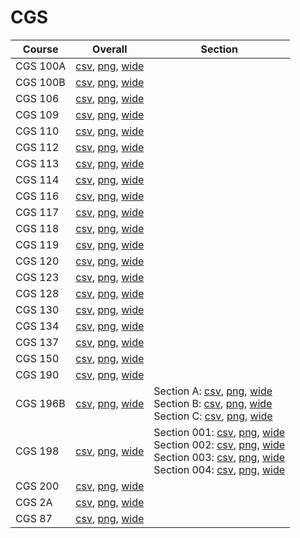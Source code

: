 # CGS

| Course | Overall | Section |
| ------ | ------- | ------- |
| CGS 100A | [csv](https://github.com/UCSD-Historical-Enrollment-Data/2024Fall/blob/main/overall/CGS%20100A.csv), [png](https://raw.githubusercontent.com/UCSD-Historical-Enrollment-Data/2024Fall/main/plot_overall/CGS%20100A.png), [wide](https://raw.githubusercontent.com/UCSD-Historical-Enrollment-Data/2024Fall/main/plot_overall_wide/CGS%20100A.png) |  |
| CGS 100B | [csv](https://github.com/UCSD-Historical-Enrollment-Data/2024Fall/blob/main/overall/CGS%20100B.csv), [png](https://raw.githubusercontent.com/UCSD-Historical-Enrollment-Data/2024Fall/main/plot_overall/CGS%20100B.png), [wide](https://raw.githubusercontent.com/UCSD-Historical-Enrollment-Data/2024Fall/main/plot_overall_wide/CGS%20100B.png) |  |
| CGS 106 | [csv](https://github.com/UCSD-Historical-Enrollment-Data/2024Fall/blob/main/overall/CGS%20106.csv), [png](https://raw.githubusercontent.com/UCSD-Historical-Enrollment-Data/2024Fall/main/plot_overall/CGS%20106.png), [wide](https://raw.githubusercontent.com/UCSD-Historical-Enrollment-Data/2024Fall/main/plot_overall_wide/CGS%20106.png) |  |
| CGS 109 | [csv](https://github.com/UCSD-Historical-Enrollment-Data/2024Fall/blob/main/overall/CGS%20109.csv), [png](https://raw.githubusercontent.com/UCSD-Historical-Enrollment-Data/2024Fall/main/plot_overall/CGS%20109.png), [wide](https://raw.githubusercontent.com/UCSD-Historical-Enrollment-Data/2024Fall/main/plot_overall_wide/CGS%20109.png) |  |
| CGS 110 | [csv](https://github.com/UCSD-Historical-Enrollment-Data/2024Fall/blob/main/overall/CGS%20110.csv), [png](https://raw.githubusercontent.com/UCSD-Historical-Enrollment-Data/2024Fall/main/plot_overall/CGS%20110.png), [wide](https://raw.githubusercontent.com/UCSD-Historical-Enrollment-Data/2024Fall/main/plot_overall_wide/CGS%20110.png) |  |
| CGS 112 | [csv](https://github.com/UCSD-Historical-Enrollment-Data/2024Fall/blob/main/overall/CGS%20112.csv), [png](https://raw.githubusercontent.com/UCSD-Historical-Enrollment-Data/2024Fall/main/plot_overall/CGS%20112.png), [wide](https://raw.githubusercontent.com/UCSD-Historical-Enrollment-Data/2024Fall/main/plot_overall_wide/CGS%20112.png) |  |
| CGS 113 | [csv](https://github.com/UCSD-Historical-Enrollment-Data/2024Fall/blob/main/overall/CGS%20113.csv), [png](https://raw.githubusercontent.com/UCSD-Historical-Enrollment-Data/2024Fall/main/plot_overall/CGS%20113.png), [wide](https://raw.githubusercontent.com/UCSD-Historical-Enrollment-Data/2024Fall/main/plot_overall_wide/CGS%20113.png) |  |
| CGS 114 | [csv](https://github.com/UCSD-Historical-Enrollment-Data/2024Fall/blob/main/overall/CGS%20114.csv), [png](https://raw.githubusercontent.com/UCSD-Historical-Enrollment-Data/2024Fall/main/plot_overall/CGS%20114.png), [wide](https://raw.githubusercontent.com/UCSD-Historical-Enrollment-Data/2024Fall/main/plot_overall_wide/CGS%20114.png) |  |
| CGS 116 | [csv](https://github.com/UCSD-Historical-Enrollment-Data/2024Fall/blob/main/overall/CGS%20116.csv), [png](https://raw.githubusercontent.com/UCSD-Historical-Enrollment-Data/2024Fall/main/plot_overall/CGS%20116.png), [wide](https://raw.githubusercontent.com/UCSD-Historical-Enrollment-Data/2024Fall/main/plot_overall_wide/CGS%20116.png) |  |
| CGS 117 | [csv](https://github.com/UCSD-Historical-Enrollment-Data/2024Fall/blob/main/overall/CGS%20117.csv), [png](https://raw.githubusercontent.com/UCSD-Historical-Enrollment-Data/2024Fall/main/plot_overall/CGS%20117.png), [wide](https://raw.githubusercontent.com/UCSD-Historical-Enrollment-Data/2024Fall/main/plot_overall_wide/CGS%20117.png) |  |
| CGS 118 | [csv](https://github.com/UCSD-Historical-Enrollment-Data/2024Fall/blob/main/overall/CGS%20118.csv), [png](https://raw.githubusercontent.com/UCSD-Historical-Enrollment-Data/2024Fall/main/plot_overall/CGS%20118.png), [wide](https://raw.githubusercontent.com/UCSD-Historical-Enrollment-Data/2024Fall/main/plot_overall_wide/CGS%20118.png) |  |
| CGS 119 | [csv](https://github.com/UCSD-Historical-Enrollment-Data/2024Fall/blob/main/overall/CGS%20119.csv), [png](https://raw.githubusercontent.com/UCSD-Historical-Enrollment-Data/2024Fall/main/plot_overall/CGS%20119.png), [wide](https://raw.githubusercontent.com/UCSD-Historical-Enrollment-Data/2024Fall/main/plot_overall_wide/CGS%20119.png) |  |
| CGS 120 | [csv](https://github.com/UCSD-Historical-Enrollment-Data/2024Fall/blob/main/overall/CGS%20120.csv), [png](https://raw.githubusercontent.com/UCSD-Historical-Enrollment-Data/2024Fall/main/plot_overall/CGS%20120.png), [wide](https://raw.githubusercontent.com/UCSD-Historical-Enrollment-Data/2024Fall/main/plot_overall_wide/CGS%20120.png) |  |
| CGS 123 | [csv](https://github.com/UCSD-Historical-Enrollment-Data/2024Fall/blob/main/overall/CGS%20123.csv), [png](https://raw.githubusercontent.com/UCSD-Historical-Enrollment-Data/2024Fall/main/plot_overall/CGS%20123.png), [wide](https://raw.githubusercontent.com/UCSD-Historical-Enrollment-Data/2024Fall/main/plot_overall_wide/CGS%20123.png) |  |
| CGS 128 | [csv](https://github.com/UCSD-Historical-Enrollment-Data/2024Fall/blob/main/overall/CGS%20128.csv), [png](https://raw.githubusercontent.com/UCSD-Historical-Enrollment-Data/2024Fall/main/plot_overall/CGS%20128.png), [wide](https://raw.githubusercontent.com/UCSD-Historical-Enrollment-Data/2024Fall/main/plot_overall_wide/CGS%20128.png) |  |
| CGS 130 | [csv](https://github.com/UCSD-Historical-Enrollment-Data/2024Fall/blob/main/overall/CGS%20130.csv), [png](https://raw.githubusercontent.com/UCSD-Historical-Enrollment-Data/2024Fall/main/plot_overall/CGS%20130.png), [wide](https://raw.githubusercontent.com/UCSD-Historical-Enrollment-Data/2024Fall/main/plot_overall_wide/CGS%20130.png) |  |
| CGS 134 | [csv](https://github.com/UCSD-Historical-Enrollment-Data/2024Fall/blob/main/overall/CGS%20134.csv), [png](https://raw.githubusercontent.com/UCSD-Historical-Enrollment-Data/2024Fall/main/plot_overall/CGS%20134.png), [wide](https://raw.githubusercontent.com/UCSD-Historical-Enrollment-Data/2024Fall/main/plot_overall_wide/CGS%20134.png) |  |
| CGS 137 | [csv](https://github.com/UCSD-Historical-Enrollment-Data/2024Fall/blob/main/overall/CGS%20137.csv), [png](https://raw.githubusercontent.com/UCSD-Historical-Enrollment-Data/2024Fall/main/plot_overall/CGS%20137.png), [wide](https://raw.githubusercontent.com/UCSD-Historical-Enrollment-Data/2024Fall/main/plot_overall_wide/CGS%20137.png) |  |
| CGS 150 | [csv](https://github.com/UCSD-Historical-Enrollment-Data/2024Fall/blob/main/overall/CGS%20150.csv), [png](https://raw.githubusercontent.com/UCSD-Historical-Enrollment-Data/2024Fall/main/plot_overall/CGS%20150.png), [wide](https://raw.githubusercontent.com/UCSD-Historical-Enrollment-Data/2024Fall/main/plot_overall_wide/CGS%20150.png) |  |
| CGS 190 | [csv](https://github.com/UCSD-Historical-Enrollment-Data/2024Fall/blob/main/overall/CGS%20190.csv), [png](https://raw.githubusercontent.com/UCSD-Historical-Enrollment-Data/2024Fall/main/plot_overall/CGS%20190.png), [wide](https://raw.githubusercontent.com/UCSD-Historical-Enrollment-Data/2024Fall/main/plot_overall_wide/CGS%20190.png) |  |
| CGS 196B | [csv](https://github.com/UCSD-Historical-Enrollment-Data/2024Fall/blob/main/overall/CGS%20196B.csv), [png](https://raw.githubusercontent.com/UCSD-Historical-Enrollment-Data/2024Fall/main/plot_overall/CGS%20196B.png), [wide](https://raw.githubusercontent.com/UCSD-Historical-Enrollment-Data/2024Fall/main/plot_overall_wide/CGS%20196B.png) | Section A: [csv](https://github.com/UCSD-Historical-Enrollment-Data/2024Fall/blob/main/section/CGS%20196B_A.csv), [png](https://raw.githubusercontent.com/UCSD-Historical-Enrollment-Data/2024Fall/main/plot_section/CGS%20196B_A.png), [wide](https://raw.githubusercontent.com/UCSD-Historical-Enrollment-Data/2024Fall/main/plot_section_wide/CGS%20196B_A.png)<br>Section B: [csv](https://github.com/UCSD-Historical-Enrollment-Data/2024Fall/blob/main/section/CGS%20196B_B.csv), [png](https://raw.githubusercontent.com/UCSD-Historical-Enrollment-Data/2024Fall/main/plot_section/CGS%20196B_B.png), [wide](https://raw.githubusercontent.com/UCSD-Historical-Enrollment-Data/2024Fall/main/plot_section_wide/CGS%20196B_B.png)<br>Section C: [csv](https://github.com/UCSD-Historical-Enrollment-Data/2024Fall/blob/main/section/CGS%20196B_C.csv), [png](https://raw.githubusercontent.com/UCSD-Historical-Enrollment-Data/2024Fall/main/plot_section/CGS%20196B_C.png), [wide](https://raw.githubusercontent.com/UCSD-Historical-Enrollment-Data/2024Fall/main/plot_section_wide/CGS%20196B_C.png) |
| CGS 198 | [csv](https://github.com/UCSD-Historical-Enrollment-Data/2024Fall/blob/main/overall/CGS%20198.csv), [png](https://raw.githubusercontent.com/UCSD-Historical-Enrollment-Data/2024Fall/main/plot_overall/CGS%20198.png), [wide](https://raw.githubusercontent.com/UCSD-Historical-Enrollment-Data/2024Fall/main/plot_overall_wide/CGS%20198.png) | Section 001: [csv](https://github.com/UCSD-Historical-Enrollment-Data/2024Fall/blob/main/section/CGS%20198_001.csv), [png](https://raw.githubusercontent.com/UCSD-Historical-Enrollment-Data/2024Fall/main/plot_section/CGS%20198_001.png), [wide](https://raw.githubusercontent.com/UCSD-Historical-Enrollment-Data/2024Fall/main/plot_section_wide/CGS%20198_001.png)<br>Section 002: [csv](https://github.com/UCSD-Historical-Enrollment-Data/2024Fall/blob/main/section/CGS%20198_002.csv), [png](https://raw.githubusercontent.com/UCSD-Historical-Enrollment-Data/2024Fall/main/plot_section/CGS%20198_002.png), [wide](https://raw.githubusercontent.com/UCSD-Historical-Enrollment-Data/2024Fall/main/plot_section_wide/CGS%20198_002.png)<br>Section 003: [csv](https://github.com/UCSD-Historical-Enrollment-Data/2024Fall/blob/main/section/CGS%20198_003.csv), [png](https://raw.githubusercontent.com/UCSD-Historical-Enrollment-Data/2024Fall/main/plot_section/CGS%20198_003.png), [wide](https://raw.githubusercontent.com/UCSD-Historical-Enrollment-Data/2024Fall/main/plot_section_wide/CGS%20198_003.png)<br>Section 004: [csv](https://github.com/UCSD-Historical-Enrollment-Data/2024Fall/blob/main/section/CGS%20198_004.csv), [png](https://raw.githubusercontent.com/UCSD-Historical-Enrollment-Data/2024Fall/main/plot_section/CGS%20198_004.png), [wide](https://raw.githubusercontent.com/UCSD-Historical-Enrollment-Data/2024Fall/main/plot_section_wide/CGS%20198_004.png) |
| CGS 200 | [csv](https://github.com/UCSD-Historical-Enrollment-Data/2024Fall/blob/main/overall/CGS%20200.csv), [png](https://raw.githubusercontent.com/UCSD-Historical-Enrollment-Data/2024Fall/main/plot_overall/CGS%20200.png), [wide](https://raw.githubusercontent.com/UCSD-Historical-Enrollment-Data/2024Fall/main/plot_overall_wide/CGS%20200.png) |  |
| CGS 2A | [csv](https://github.com/UCSD-Historical-Enrollment-Data/2024Fall/blob/main/overall/CGS%202A.csv), [png](https://raw.githubusercontent.com/UCSD-Historical-Enrollment-Data/2024Fall/main/plot_overall/CGS%202A.png), [wide](https://raw.githubusercontent.com/UCSD-Historical-Enrollment-Data/2024Fall/main/plot_overall_wide/CGS%202A.png) |  |
| CGS 87 | [csv](https://github.com/UCSD-Historical-Enrollment-Data/2024Fall/blob/main/overall/CGS%2087.csv), [png](https://raw.githubusercontent.com/UCSD-Historical-Enrollment-Data/2024Fall/main/plot_overall/CGS%2087.png), [wide](https://raw.githubusercontent.com/UCSD-Historical-Enrollment-Data/2024Fall/main/plot_overall_wide/CGS%2087.png) |  |
